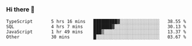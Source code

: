### Hi there 👋

<!--START_SECTION:waka-->

```text
TypeScript       5 hrs 16 mins   █████████▓░░░░░░░░░░░░░░░   38.55 %
SQL              4 hrs 7 mins    ███████▓░░░░░░░░░░░░░░░░░   30.13 %
JavaScript       1 hr 49 mins    ███▒░░░░░░░░░░░░░░░░░░░░░   13.37 %
Other            30 mins         █░░░░░░░░░░░░░░░░░░░░░░░░   03.67 %
```

<!--END_SECTION:waka-->

<!--
**arlenxuzj/arlenxuzj** is a ✨ _special_ ✨ repository because its `README.md` (this file) appears on your GitHub profile.

Here are some ideas to get you started:

- 🔭 I’m currently working on ...
- 🌱 I’m currently learning ...
- 👯 I’m looking to collaborate on ...
- 🤔 I’m looking for help with ...
- 💬 Ask me about ...
- 📫 How to reach me: ...
- 😄 Pronouns: ...
- ⚡ Fun fact: ...
-->
